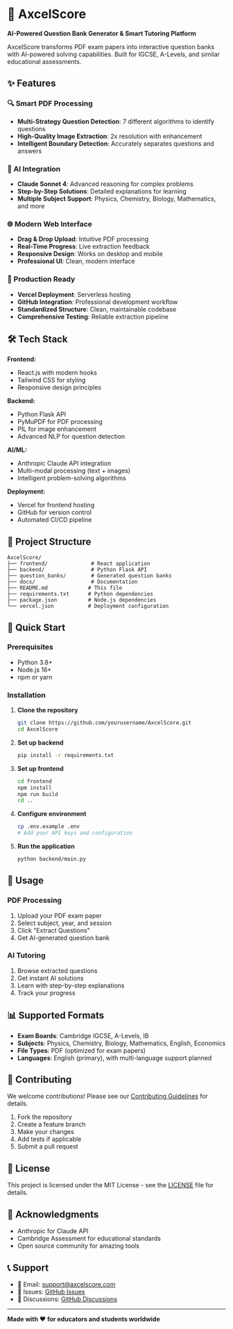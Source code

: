 # 🎯 AxcelScore

**AI-Powered Question Bank Generator & Smart Tutoring Platform**

AxcelScore transforms PDF exam papers into interactive question banks with AI-powered solving capabilities. Built for IGCSE, A-Levels, and similar educational assessments.

## ✨ Features

### 🔍 Smart PDF Processing
- **Multi-Strategy Question Detection**: 7 different algorithms to identify questions
- **High-Quality Image Extraction**: 2x resolution with enhancement
- **Intelligent Boundary Detection**: Accurately separates questions and answers

### 🤖 AI Integration  
- **Claude Sonnet 4**: Advanced reasoning for complex problems
- **Step-by-Step Solutions**: Detailed explanations for learning
- **Multiple Subject Support**: Physics, Chemistry, Biology, Mathematics, and more

### 🌐 Modern Web Interface
- **Drag & Drop Upload**: Intuitive PDF processing
- **Real-Time Progress**: Live extraction feedback
- **Responsive Design**: Works on desktop and mobile
- **Professional UI**: Clean, modern interface

### 🚀 Production Ready
- **Vercel Deployment**: Serverless hosting
- **GitHub Integration**: Professional development workflow
- **Standardized Structure**: Clean, maintainable codebase
- **Comprehensive Testing**: Reliable extraction pipeline

## 🛠️ Tech Stack

**Frontend:**
- React.js with modern hooks
- Tailwind CSS for styling
- Responsive design principles

**Backend:** 
- Python Flask API
- PyMuPDF for PDF processing
- PIL for image enhancement
- Advanced NLP for question detection

**AI/ML:**
- Anthropic Claude API integration
- Multi-modal processing (text + images)
- Intelligent problem-solving algorithms

**Deployment:**
- Vercel for frontend hosting
- GitHub for version control
- Automated CI/CD pipeline

## 📁 Project Structure

```
AxcelScore/
├── frontend/              # React application
├── backend/               # Python Flask API
├── question_banks/        # Generated question banks
├── docs/                  # Documentation
├── README.md             # This file
├── requirements.txt      # Python dependencies
├── package.json          # Node.js dependencies
└── vercel.json           # Deployment configuration
```

## 🚀 Quick Start

### Prerequisites
- Python 3.8+
- Node.js 16+
- npm or yarn

### Installation

1. **Clone the repository**
   ```bash
   git clone https://github.com/yourusername/AxcelScore.git
   cd AxcelScore
   ```

2. **Set up backend**
   ```bash
   pip install -r requirements.txt
   ```

3. **Set up frontend**
   ```bash
   cd frontend
   npm install
   npm run build
   cd ..
   ```

4. **Configure environment**
   ```bash
   cp .env.example .env
   # Add your API keys and configuration
   ```

5. **Run the application**
   ```bash
   python backend/main.py
   ```

## 🎯 Usage

### PDF Processing
1. Upload your PDF exam paper
2. Select subject, year, and session
3. Click "Extract Questions" 
4. Get AI-generated question bank

### AI Tutoring
1. Browse extracted questions
2. Get instant AI solutions
3. Learn with step-by-step explanations
4. Track your progress

## 📊 Supported Formats

- **Exam Boards**: Cambridge IGCSE, A-Levels, IB
- **Subjects**: Physics, Chemistry, Biology, Mathematics, English, Economics
- **File Types**: PDF (optimized for exam papers)
- **Languages**: English (primary), with multi-language support planned

## 🤝 Contributing

We welcome contributions! Please see our [Contributing Guidelines](CONTRIBUTING.md) for details.

1. Fork the repository
2. Create a feature branch
3. Make your changes
4. Add tests if applicable
5. Submit a pull request

## 📄 License

This project is licensed under the MIT License - see the [LICENSE](LICENSE) file for details.

## 🙏 Acknowledgments

- Anthropic for Claude API
- Cambridge Assessment for educational standards
- Open source community for amazing tools

## 📞 Support

- 📧 Email: support@axcelscore.com
- 🐛 Issues: [GitHub Issues](https://github.com/yourusername/AxcelScore/issues)
- 💬 Discussions: [GitHub Discussions](https://github.com/yourusername/AxcelScore/discussions)

---

**Made with ❤️ for educators and students worldwide**

